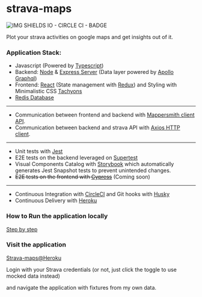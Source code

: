 # strava-maps

![IMG SHIELDS IO - CIRCLE CI - BADGE](https://img.shields.io/circleci/build/github/marcelotokarnia/strava-maps/master?style=plastic&token=28616685180a7b8823786c1e00e0f2fae8ee4172)

Plot your strava activities on google maps and get insights out of it.

### Application Stack:

- Javascript (Powered by [Typescript](https://www.typescriptlang.org/))
- Backend: [Node](https://nodejs.org/en/) & [Express Server](https://expressjs.com/) (Data layer powered by [Apollo Graphql](https://www.apollographql.com/))
- Frontend: [React](https://reactjs.org/) (State management with [Redux](https://redux.js.org/)) and Styling with Minimalistic CSS [Tachyons](https://tachyons.io/)
- [Redis Database](https://redis.io/)

---

- Communication between frontend and backend with [Mappersmith client API](https://github.com/tulios/mappersmith).
- Communication between backend and strava API with [Axios HTTP client](https://github.com/axios/axios).

---

- Unit tests with [Jest](https://jestjs.io/)
- E2E tests on the backend leveraged on [Supertest](https://github.com/visionmedia/supertest)
- Visual Components Catalog with [Storybook](https://storybook.js.org/) which automatically generates Jest Snapshot tests to prevent unintended changes.
- ~~E2E tests on the frontend with [Cypress](https://www.cypress.io/)~~ (Coming soon)

---

- Continuous Integration with [CircleCI](https://circleci.com/) and Git hooks with [Husky](https://github.com/typicode/husky)
- Continuous Delivery with [Heroku](https://www.heroku.com/)

### How to Run the application locally

[Step by step](docs/localEnvironment.md)

### Visit the application

[Strava-maps@Heroku](https://strava-maps.herokuapp.com/)

Login with your Strava credentials (or not, just click the toggle to use mocked data instead)

and navigate the application with fixtures from my own data.
